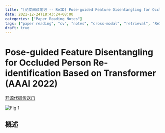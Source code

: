 ```yaml
---
title: "[论文阅读笔记 -- ReID] Pose-guided Feature Disentangling for Occluded ReID (AAAI 2022)"
date: 2021-12-24T18:43:24+08:00
categories: ["Paper Reading Notes"]
tags: ["paper reading", "cv", "notes", "cross-modal", "retrieval", "ReID"]
draft: true
---
```


# Pose-guided Feature Disentangling for Occluded Person Re-identification Based on Transformer (AAAI 2022)

[开源代码传送门](https://github.com/WangTaoAs/PFD_Net)

![Fig 1](/images/2021/PRN139/1.png)

## 概述


